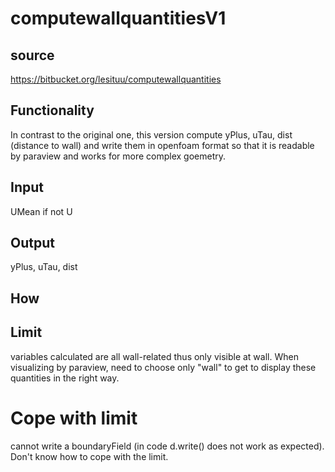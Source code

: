 # computewallquantitiesV1

## source
https://bitbucket.org/lesituu/computewallquantities

## Functionality
In contrast to the original one, this version compute yPlus, uTau, dist (distance to wall)
and write them in openfoam format so that it is readable by paraview and works for more
complex goemetry.

## Input
UMean if not U

## Output
yPlus, uTau, dist

## How


## Limit
variables calculated are all wall-related thus only visible at wall. When visualizing by
paraview, need to choose only "wall" to get to display these quantities in the right way. 

# Cope with limit
cannot write a boundaryField (in code d.write() does not work as expected). Don't know how
to cope with the limit.
